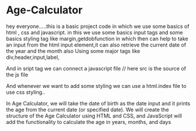 # Age-Calculator
hey everyone.....this is a basic project code in which we use some basics of html , css and javascript.
in this we use some basics input tags and some basics styling tag like margin,getdobfunction in which then can help to take an input from the html input element,it can also retrieve the current date of the year and the month also
 Using some major tags like div,header,input,label,

 And in sript tag we can connect a javascript file <script src="script.js"></script>  // here src is the source of the js file

 And whenever we want to add some styling we can use a html.index file to use css styling..

In Age Calculator, we will take the date of birth as the date input and it prints the age from the current date (or specified date). We will create the structure of the Age Calculator using HTML and CSS, and JavaScript will add the functionality to calculate the age in years, months, and days
